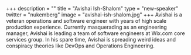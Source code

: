 +++
description = ""
title = "Avishai Ish-Shalom"
type = "new-speaker"
twitter = "nukemberg"
image = "avishai-ish-shalom.jpg"
+++
Avishai is a veteran operations and software engineer with years of high scale production experience. Currently masquerading as an engineering manager, Avishai is leading a team of software engineers at Wix.com core services group. In his spare time, Avishai is spreading weird ideas and conspiracy theories like DevOps and Operations Engineering.